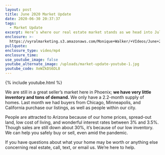```yaml
---
layout: post
title: June 2020 Market Update
date: 2020-06-30 20:37:37
tags:
  - Market Update
excerpt: Here’s where our real estate market stands as we head into July.
enclosure: >-
  https://vyralmarketing.s3.amazonaws.com/Monique+Walker/+VIdeos/June+2020+Market+Update.mp4
pullquote:
enclosure_type: video/mp4
enclosure_time:
use_youtube_image: false
youtube_alternate_image: /uploads/market-update-youtube-1.jpg
youtube_code: XeWZkDS6DL8
---
```


{% include youtube.html %}

We are still in a great seller’s market here in Phoenix; **we have very little inventory and tons of demand.** We only have a 2.2-month supply of homes. Last month we had buyers from Chicago, Minneapolis, and California purchase our listings, as well as people within our city.&nbsp;

People are attracted to Arizona because of our home prices, spread-out land, low cost of living, and wonderful interest rates between 3% and 3.5%. Though sales are still down about 30%, it’s because of our low inventory. We can help you safely buy or sell, even amid the pandemic.&nbsp;

If you have questions about what your home may be worth or anything else concerning real estate, call, text, or email us. We’re here to help.